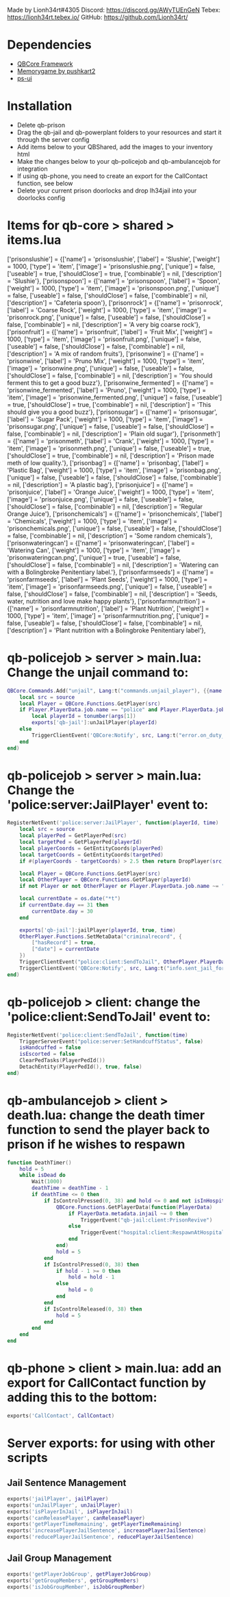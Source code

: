Made by Lionh34rt#4305
Discord: https://discord.gg/AWyTUEnGeN
Tebex: https://lionh34rt.tebex.io/
GitHub: https://github.com/Lionh34rt/

# Dependencies
* [QBCore Framework](https://github.com/qbcore-framework)
* [Memorygame by pushkart2](https://github.com/pushkart2/memorygame)
* [ps-ui](https://github.com/Project-Sloth/ps-ui)

# Installation
* Delete qb-prison
* Drag the qb-jail and qb-powerplant folders to your resources and start it through the server config
* Add items below to your QBShared, add the images to your inventory html
* Make the changes below to your qb-policejob and qb-ambulancejob for integration
* If using qb-phone, you need to create an export for the CallContact function, see below
* Delete your current prison doorlocks and drop lh34jail into your doorlocks config

# Items for qb-core > shared > items.lua
['prisonslushie'] 				 = {['name'] = 'prisonslushie', 				['label'] = 'Slushie', 			        ['weight'] = 1000, 		['type'] = 'item', 		['image'] = 'prisonslushie.png', 		['unique'] = false, 		['useable'] = true, 	['shouldClose'] = true,	    ['combinable'] = nil,   ['description'] = 'Slushie'},
['prisonspoon'] 				 = {['name'] = 'prisonspoon', 					['label'] = 'Spoon', 				    ['weight'] = 1000, 		['type'] = 'item', 		['image'] = 'prisonspoon.png', 			['unique'] = false, 		['useable'] = false, 	['shouldClose'] = false,	['combinable'] = nil,   ['description'] = 'Cafeteria spoon'},
['prisonrock'] 					 = {['name'] = 'prisonrock', 					['label'] = 'Coarse Rock', 				['weight'] = 1000, 		['type'] = 'item', 		['image'] = 'prisonrock.png', 			['unique'] = false, 		['useable'] = false, 	['shouldClose'] = false,	['combinable'] = nil,   ['description'] = 'A very big coarse rock'},
['prisonfruit'] 				 = {['name'] = 'prisonfruit', 					['label'] = 'Fruit Mix', 				['weight'] = 1000, 		['type'] = 'item', 		['image'] = 'prisonfruit.png', 			['unique'] = false, 		['useable'] = false, 	['shouldClose'] = false,	['combinable'] = nil,   ['description'] = 'A mix of random fruits'},
['prisonwine'] 				     = {['name'] = 'prisonwine', 					['label'] = 'Pruno Mix', 				['weight'] = 1000, 		['type'] = 'item', 		['image'] = 'prisonwine.png', 			['unique'] = false, 		['useable'] = false, 	['shouldClose'] = false,	['combinable'] = nil,   ['description'] = 'You should ferment this to get a good buzz'},
['prisonwine_fermented'] 		 = {['name'] = 'prisonwine_fermented', 			['label'] = 'Pruno', 				    ['weight'] = 1000, 		['type'] = 'item', 		['image'] = 'prisonwine_fermented.png', ['unique'] = false, 		['useable'] = true, 	['shouldClose'] = true,	    ['combinable'] = nil,   ['description'] = 'This should give you a good buzz'},
['prisonsugar'] 				 = {['name'] = 'prisonsugar', 					['label'] = 'Sugar Pack', 				['weight'] = 1000, 		['type'] = 'item', 		['image'] = 'prisonsugar.png', 			['unique'] = false, 		['useable'] = false, 	['shouldClose'] = false,	['combinable'] = nil,   ['description'] = 'Plain old sugar'},
['prisonmeth'] 				     = {['name'] = 'prisonmeth', 					['label'] = 'Crank', 				    ['weight'] = 1000, 		['type'] = 'item', 		['image'] = 'prisonmeth.png', 			['unique'] = false, 		['useable'] = true, 	['shouldClose'] = true,		['combinable'] = nil,   ['description'] = 'Prison made meth of low quality.'},
['prisonbag'] 				     = {['name'] = 'prisonbag', 					['label'] = 'Plastic Bag', 				['weight'] = 1000, 		['type'] = 'item', 		['image'] = 'prisonbag.png', 			['unique'] = false, 		['useable'] = false, 	['shouldClose'] = false,	['combinable'] = nil,   ['description'] = 'A plastic bag'},
['prisonjuice'] 				 = {['name'] = 'prisonjuice', 					['label'] = 'Orange Juice', 			['weight'] = 1000, 		['type'] = 'item', 		['image'] = 'prisonjuice.png', 			['unique'] = false, 		['useable'] = false, 	['shouldClose'] = false,	['combinable'] = nil,   ['description'] = 'Regular Orange Juice'},
['prisonchemicals'] 			 = {['name'] = 'prisonchemicals', 				['label'] = 'Chemicals', 				['weight'] = 1000, 		['type'] = 'item', 		['image'] = 'prisonchemicals.png', 		['unique'] = false, 		['useable'] = false, 	['shouldClose'] = false,	['combinable'] = nil,   ['description'] = 'Some random chemicals'},
['prisonwateringcan'] 			 = {['name'] = 'prisonwateringcan', 			['label'] = 'Watering Can', 			['weight'] = 1000, 		['type'] = 'item', 		['image'] = 'prisonwateringcan.png', 	['unique'] = true, 			['useable'] = false, 	['shouldClose'] = false,	['combinable'] = nil,   ['description'] = 'Watering can with a Bolingbroke Penitentiary label.'},
['prisonfarmseeds'] 			 = {['name'] = 'prisonfarmseeds', 				['label'] = 'Plant Seeds', 				['weight'] = 1000, 		['type'] = 'item', 		['image'] = 'prisonfarmseeds.png', 		['unique'] = false, 		['useable'] = false, 	['shouldClose'] = false,	['combinable'] = nil,   ['description'] = 'Seeds, water, nutrition and love make happy plants'},
['prisonfarmnutrition'] 		 = {['name'] = 'prisonfarmnutrition', 			['label'] = 'Plant Nutrition', 			['weight'] = 1000, 		['type'] = 'item', 		['image'] = 'prisonfarmnutrition.png', 	['unique'] = false, 		['useable'] = false, 	['shouldClose'] = false,	['combinable'] = nil,   ['description'] = 'Plant nutrition with a Bolingbroke Penitentiary label'},


# qb-policejob > server > main.lua: Change the unjail command to:
```lua
QBCore.Commands.Add("unjail", Lang:t("commands.unjail_player"), {{name = "id", help = Lang:t('info.player_id')}}, true, function(source, args)
    local src = source
    local Player = QBCore.Functions.GetPlayer(src)
    if Player.PlayerData.job.name == "police" and Player.PlayerData.job.onduty then
        local playerId = tonumber(args[1])
        exports['qb-jail']:unJailPlayer(playerId)
    else
        TriggerClientEvent('QBCore:Notify', src, Lang:t("error.on_duty_police_only"), 'error')
    end
end)
```

# qb-policejob > server > main.lua: Change the 'police:server:JailPlayer' event to:
```lua
RegisterNetEvent('police:server:JailPlayer', function(playerId, time)
    local src = source
    local playerPed = GetPlayerPed(src)
    local targetPed = GetPlayerPed(playerId)
    local playerCoords = GetEntityCoords(playerPed)
    local targetCoords = GetEntityCoords(targetPed)
    if #(playerCoords - targetCoords) > 2.5 then return DropPlayer(src, "Attempted exploit abuse") end

    local Player = QBCore.Functions.GetPlayer(src)
    local OtherPlayer = QBCore.Functions.GetPlayer(playerId)
    if not Player or not OtherPlayer or Player.PlayerData.job.name ~= "police" then return end

    local currentDate = os.date("*t")
    if currentDate.day == 31 then
        currentDate.day = 30
    end

    exports['qb-jail']:jailPlayer(playerId, true, time)
    OtherPlayer.Functions.SetMetaData("criminalrecord", {
        ["hasRecord"] = true,
        ["date"] = currentDate
    })
    TriggerClientEvent("police:client:SendToJail", OtherPlayer.PlayerData.source, time)
    TriggerClientEvent('QBCore:Notify', src, Lang:t("info.sent_jail_for", {time = time}))
end)
```

# qb-policejob > client: change the 'police:client:SendToJail' event to:

```lua
RegisterNetEvent('police:client:SendToJail', function(time)
    TriggerServerEvent("police:server:SetHandcuffStatus", false)
    isHandcuffed = false
    isEscorted = false
    ClearPedTasks(PlayerPedId())
    DetachEntity(PlayerPedId(), true, false)
end)
```

# qb-ambulancejob > client > death.lua: change the death timer function to send the player back to prison if he wishes to respawn
```lua
function DeathTimer()
    hold = 5
    while isDead do
        Wait(1000)
        deathTime = deathTime - 1
        if deathTime <= 0 then
            if IsControlPressed(0, 38) and hold <= 0 and not isInHospitalBed then
                QBCore.Functions.GetPlayerData(function(PlayerData)
                    if PlayerData.metadata.injail ~= 0 then
                        TriggerEvent("qb-jail:client:PrisonRevive")
                    else
                        TriggerEvent("hospital:client:RespawnAtHospital")
                    end
                end)
                hold = 5
            end
            if IsControlPressed(0, 38) then
                if hold - 1 >= 0 then
                    hold = hold - 1
                else
                    hold = 0
                end
            end
            if IsControlReleased(0, 38) then
                hold = 5
            end
        end
    end
end
```

# qb-phone > client > main.lua: add an export for CallContact function by adding this to the bottom:
```lua
exports('CallContact', CallContact)
```

# Server exports: for using with other scripts

## Jail Sentence Management
```lua
exports('jailPlayer', jailPlayer)
exports('unJailPlayer', unJailPlayer)
exports('isPlayerInJail', isPlayerInJail)
exports('canReleasePlayer', canReleasePlayer)
exports('getPlayerTimeRemaining', getPlayerTimeRemaining)
exports('increasePlayerJailSentence', increasePlayerJailSentence)
exports('reducePlayerJailSentence', reducePlayerJailSentence)
```

## Jail Group Management
```lua
exports('getPlayerJobGroup', getPlayerJobGroup)
exports('getGroupMembers', getGroupMembers)
exports('isJobGroupMember', isJobGroupMember)
```